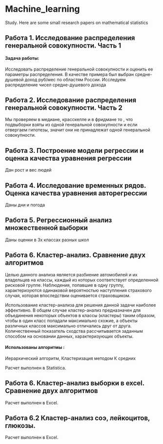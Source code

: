 # Machine_learning
Study. Here are some small research papers on mathematical statistics

## Работа 1. Исследование распределения генеральной совокупности. Часть 1

#### Задача работы: 
Исследовать распределение генеральной совокупности и оценить ее параметры распределения. 
В качестве примера был выбран средне-душевой доход руб/мес по областям России. Исследуем распределение чисел средне-душевого дохода 

## Работа 2. Исследование распределения генеральной совокупности. Часть 2

Мы проверяем в медиане, красскелле и в фридмане то , что подвыборки взяты из одной генеральной совокупности
и если отвергаем гипотезы, значит они  не принадлежат одной генеральной совокупности.

## Работа 3. Построение модели регрессии и оценка качества уравнения регрессии
Дан рост и вес людей

## Работа 4. Исследование временных рядов. Оценка качества уравнения авторегрессии
Даны дни и погода

## Работа 5. Регрессионный анализ множественной выборки 
Даны оценки в 3х классах разных школ

## Работа 6. Кластер-анализ. Сравнение двух алгоритмов

Целью данного анализа является разбиение автомобилей и их владельцев на классы, каждый из которых соответствует определенной рисковой группе. Наблюдения, попавшие в одну группу, характеризуются одинаковой вероятностью наступления страхового случая, которая впоследствии оценивается страховщиком. 

Использование кластер-анализа для решения данной задачи наиболее эффективно. В общем случае кластер-анализ предназначен для объединения некоторых объектов в классы (кластеры) таким образом, чтобы в один класс попадали максимально схожие, а объекты различных классов максимально отличались друг от друга. Количественный показатель сходства рассчитывается заданным способом на основании данных, характеризующих объекты. 

#### Использованы алгоритмы : 
Иерархический алгоритм, Кластеризация методом К средних 

Расчет выполнен в Statistica.

## Работа 6. Кластер-анализ выборки в excel. Сравнение двух алгоритмов

Расчет выполнен в Excel.

## Работа 6.2 Кластер-анализ соэ, лейкоцитов, глюкозы.

Расчет выполнен в Excel.
